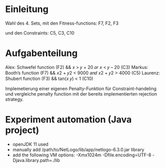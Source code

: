 # Einleitung

Wahl des 4. Sets, mit den Fitness-functions:
F7, F2, F3

und den Constraints:
C5, C3, C10

# Aufgabenteilung

Alex:  Schwefel function (F2) && 𝑥 > 𝑦 + 20 𝑜𝑟 𝑥 < 𝑦 – 20 (C3)
Markus:  Booth’s function (F7) &&  𝑥2 + 𝑦2 < 9000 𝑎𝑛𝑑 𝑥2 + 𝑦2 > 4000 (C5)
Laurenz: Shubert function (F3) && tan(𝑥 𝑦) < 1 (C10)

Implemetierung einer eigenen Penalty-Funktion für Constraint-handeling und vergleiche penalty function mit der bereits implementierten rejection strategy.

# Experiment automation (Java project)
* openJDK 11 used
* manually add /path/to/NetLogo/lib/app/netlogo-6.3.0.jar library
* add the following VM options: -Xmx1024m -Dfile.encoding=UTF-8 -Djava.library.path=./lib